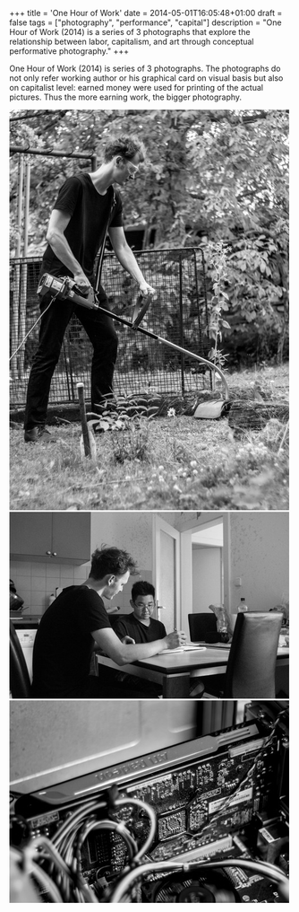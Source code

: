 +++
title = 'One Hour of Work'
date = 2014-05-01T16:05:48+01:00
draft = false
tags = ["photography", "performance", "capital"]
description = "One Hour of Work (2014) is a series of 3 photographs that explore the relationship between labor, capitalism, and art through conceptual performative photography."
+++

One Hour of Work (2014) is series of 3 photographs.
The photographs do not only refer working author or his graphical card on visual basis but also on capitalist level: earned money were used for printing of the actual pictures.
Thus the more earning work, the bigger photography.

![](1.jpg)
![](2.jpg)
![](3.jpg)